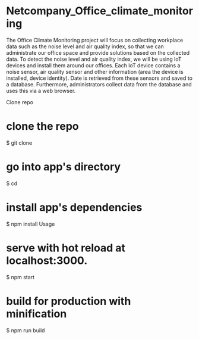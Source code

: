 # Netcompany_Office_climate_monitoring
The Office Climate Monitoring project will focus on collecting workplace data such as the noise level and air quality index, so that we can administrate our office space and provide solutions based on the collected data. To detect the noise level and air quality index, we will be using loT devices and install them around our offices. Each loT device contains a noise sensor, air quality sensor and other information (area the device is installed, device identity). Date is retrieved from these sensors and saved to a database. Furthermore, administrators collect data from the database and uses this via a web browser.

Clone repo
# clone the repo
$ git clone 

# go into app's directory
$ cd 

# install app's dependencies
$ npm install
Usage
# serve with hot reload at localhost:3000.
$ npm start

# build for production with minification
$ npm run build
